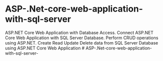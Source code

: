 # ASP-.Net-core-web-application-with-sql-server
ASP.NET Core Web Application with Database Access. Connect ASP.NET Core Web Application with SQL Server Database. Perform CRUD operations using ASP.NET. Create Read Update Delete data from SQL Server Database using ASP.NET Core Web Application
#   A S P - . N e t - c o r e - w e b - a p p l i c a t i o n - w i t h - s q l - s e r v e r -  
 